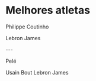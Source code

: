 # Melhores atletas


Philippe Coutinho

Lebron James


<Michael Jordan>
---


Pelé


Usain Bout
Lebron James



